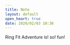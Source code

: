 ```yaml
---
title: Note
layout: default
open_heart: true
date: 2020/02/03 10:36
---
```


Ring Fit Adventure is! so! fun!
